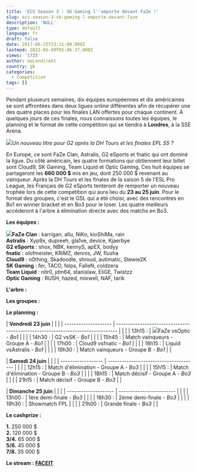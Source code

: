 ```yaml
---
title: 'ECS Season 3 : SK Gaming l''emporte devant FaZe !'
slug: ecs-season-3-sk-gaming-l-emporte-devant-faze
description: 'NULL'
type: default
language: fr
draft: false
date: 2017-06-25T23:31:00.000Z
lastmod: 2022-05-09T05:06:37.000Z
views: '1725'
author: neLendirekt
country: gb
categories:
  - Compétition
tags: []
---
```

Pendant plusieurs semaines, dix équipes européennes et dix américaines se sont affrontées dans deux ligues online différentes afin de récupérer une des quatre places pour les finales LAN offertes pour chaque continent. À quelques jours de ces finales, nous connaissons toutes les équipes, le planning et le format de cette compétition qui se tiendra à **Londres**, à la SSE Arena.

![](/storage/images/5948c57f7e5f9_g2-epljpeg.jpeg)_Un nouveau titre pour G2 après la DH Tours et les finales EPL S5 ?_

En Europe, ce sont FaZe Clan, Astralis, G2 eSports et fnatic qui ont dominé la ligue. Du côté américain, les quatre formations qui obtiennent leur billet sont Cloud9, SK Gaming, Team Liquid et Optic Gaming. Ces huit équipes se partageront les **660 000 $** mis en jeu, dont 250 000 $ revenant au vainqueur. Après la DH Tours et les finales de la saison 5 de l'ESL Pro League, les Français de G2 eSports tenteront de remporter un nouveau trophée lors de cette compétition qui aura lieu du **23 au 25 juin**. Pour le format des groupes, c'est le GSL qui a été choisi, avec des rencontres en Bo1 en winner bracket et en Bo3 pour le loser. Les quatre meilleurs accéderont à l'arbre à élimination directe avec des matchs en Bo3.

  
**Les équipes :**

**![](/storage/countries/flag/europe_flag_580d21b984714.gif)FaZe Clan** : karrigan, allu, NiKo, kioShiMa, rain  
**Astralis** : Xyp9x, dupreeh, gla1ve, device, Kjaerbye  
**G2 eSports** : shox, NBK, kennyS, apEX, bodyy  
**fnatic** : olofmeister, KRiMZ, dennis, JW, flusha  
**Cloud9** : n0thing, Skadoodle, shroud, autimatic, Stewie2K  
**SK Gaming** : fer, TACO, felps, FalleN, coldzera  
**Team Liquid** : nitr0, jdm64, stanislaw, EliGE, Twistzz  
**Optic Gaming** : RUSH, hazed, mixwell, NAF, tarik

  
**L'arbre :**

  
**Les groupes :**

  
**Le planning :**

| **Vendredi 23 juin** |                                                                                |  |
| -------------------- | ------------------------------------------------------------------------------ |  |
| |  13h15 :           | ![](/storage/countries/flag/europe_flag_580d21b984714.gif)FaZe vsOptic - _Bo1_ |  |
| |  14h30 :           | G2 vsSK - _Bo1_                                                                |  |
| |  15h45 :           | Match vainqueurs - Groupe A - _Bo1_                                            |  |
| |  17h00 :           | Cloud9 vsfnatic - _Bo1_                                                        |  |
| |  18h15 :           | Liquid vsAstralis - _Bo1_                                                      |  |
| |  19h30 :           | Match vainqueurs - Groupe B - _Bo1_                                            |  |

| **Samedi 24 juin** |                                        |  |
| ------------------ | -------------------------------------- |  |
| |  12h15 :         | Match d'élimination - Groupe A - _Bo3_ |  |
| |  15h15 :         | Match d'élimination - Groupe B - _Bo3_ |  |
| |  18h15 :         | Match décisif - Groupe A - _Bo3_       |  |
| |  21h15 :         | Match décisif - Groupe B - _Bo3_       |  |

| **Dimanche 25 juin** |                          |  |
| -------------------- | ------------------------ |  |
| |  13h00 :           | 1ère demi-finale - _Bo3_ |  |
| |  16h30 :           | 2ème demi-finale - _Bo3_ |  |
| |  19h30 :           | Showmatch FPL            |  |
| |  21h00 :           | Grande finale - _Bo3_    |  |

  
**Le cashprize :**

**1.** 250 000 $  
**2.** 120 000 $  
**3/4.** 65 000 $  
**5/6.** 45 000 $  
**7/8.** 35 000 $

**Le stream :** **[FACEIT](https://www.youtube.com/watch?v=JVA2qD6MaY4)**
